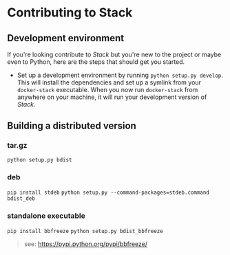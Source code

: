 Contributing to Stack
=====================

Development environment
-----------------------
If you're looking contribute to _Stack_ but you're new to the project
or maybe even to Python, here are the steps that should get you started.

* Set up a development environment by running `python setup.py develop`.
 This will install the dependencies and set up a symlink from your
 `docker-stack` executable.
 When you now run `docker-stack` from anywhere on your machine,
 it will run your development version of _Stack_.
 
Building a distributed version
------------------------------
### tar.gz
`python setup.py bdist`
### deb
`pip install stdeb`
`python setup.py --command-packages=stdeb.command bdist_deb`
### standalone executable
`pip install bbfreeze`
`python setup.py bdist_bbfreeze`
> see: https://pypi.python.org/pypi/bbfreeze/
